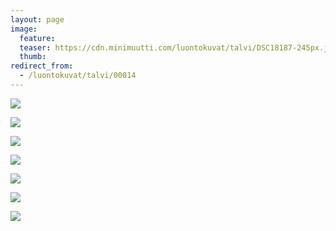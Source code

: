 ```yaml
---
layout: page
image:
  feature:
  teaser: https://cdn.minimuutti.com/luontokuvat/talvi/DSC18187-245px.jpg
  thumb:
redirect_from:
  - /luontokuvat/talvi/00014
---
```


![](https://cdn.minimuutti.com/luontokuvat/talvi/DSC18077-800px.jpg)

![](https://cdn.minimuutti.com/luontokuvat/talvi/DSC18119-800px.jpg)

![](https://cdn.minimuutti.com/luontokuvat/talvi/DSC18120-800px.jpg)

![](https://cdn.minimuutti.com/luontokuvat/talvi/DSC18124-800px.jpg)

![](https://cdn.minimuutti.com/luontokuvat/talvi/DSC18126-800px.jpg)

![](https://cdn.minimuutti.com/luontokuvat/talvi/DSC18503-800px.jpg)

![](https://cdn.minimuutti.com/luontokuvat/talvi/DSC18187-800px.jpg)
